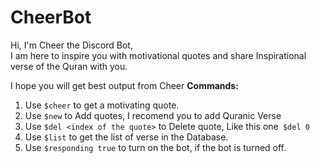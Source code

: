 # CheerBot
Hi,  I'm Cheer the Discord Bot,<br> I am here to inspire you with motivational quotes and share Inspirational verse of the Quran with you.

I hope you will get best output from Cheer
**Commands:**
1. Use ```$cheer``` to get a motivating quote.
2. Use ```$new``` to Add quotes, I recomend you to add Quranic Verse
3. Use ```$del <index of the quote>``` to Delete quote, Like this one``` $del 0```
4. Use ```$list``` to get the list of verse in the Database.
5. Use ```$responding true``` to turn on the bot, if the bot is turned off.
